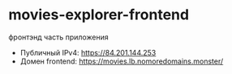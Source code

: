 # movies-explorer-frontend
фронтэнд часть приложения
- Публичный IPv4:  https://84.201.144.253
- Домен frontend:  https://movies.lb.nomoredomains.monster/
